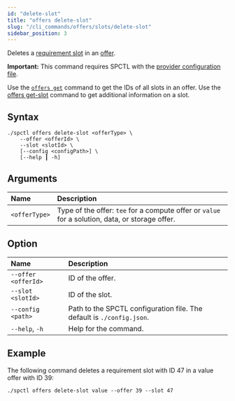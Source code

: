 ```yaml
---
id: "delete-slot"
title: "offers delete-slot"
slug: "/cli_commands/offers/slots/delete-slot"
sidebar_position: 3
---
```


Deletes a [requirement slot](/developers/fundamentals/slots#requirements) in an [offer](/developers/fundamentals/offers).

**Important:** This command requires SPCTL with the [provider configuration file](/developers/cli_guides/configure#for-offer-providers).

Use the [`offers get`](/developers/cli_commands/offers/offers/get) command to get the IDs of all slots in an offer. Use the [offers get-slot](/developers/cli_commands/offers/slots/get-slot) command to get additional information on a slot.

## Syntax

```
./spctl offers delete-slot <offerType> \
    --offer <offerId> \
    --slot <slotId> \
    [--config <configPath>] \
    [--help ┃ -h]
```

## Arguments

| **Name** | **Description** |
| :- | :- |
| `<offerType>` | Type of the offer: `tee` for a compute offer or `value` for a solution, data, or storage offer. |

## Option

| **Name** | **Description** |
| :- | :- |
| `--offer <offerId>` | ID of the offer. |
| `--slot <slotId>` | ID of the slot. |
| `--config <path>` | Path to the SPCTL configuration file. The default is `./config.json`. |
| `--help`, `-h` | Help for the command. |

## Example

The following command deletes a requirement slot with ID 47 in a value offer with ID 39:

```
./spctl offers delete-slot value --offer 39 --slot 47
```
